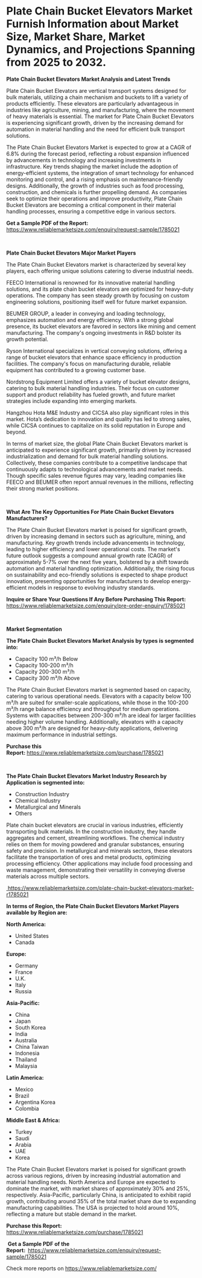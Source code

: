 <p><h1>Plate Chain Bucket Elevators Market Furnish Information about Market Size, Market Share, Market Dynamics, and Projections Spanning from 2025 to 2032.</h1></p><p><strong>Plate Chain Bucket Elevators Market Analysis and Latest Trends</strong></p>
<p><p>Plate Chain Bucket Elevators are vertical transport systems designed for bulk materials, utilizing a chain mechanism and buckets to lift a variety of products efficiently. These elevators are particularly advantageous in industries like agriculture, mining, and manufacturing, where the movement of heavy materials is essential. The market for Plate Chain Bucket Elevators is experiencing significant growth, driven by the increasing demand for automation in material handling and the need for efficient bulk transport solutions.</p><p>The Plate Chain Bucket Elevators Market is expected to grow at a CAGR of 6.8% during the forecast period, reflecting a robust expansion influenced by advancements in technology and increasing investments in infrastructure. Key trends shaping the market include the adoption of energy-efficient systems, the integration of smart technology for enhanced monitoring and control, and a rising emphasis on maintenance-friendly designs. Additionally, the growth of industries such as food processing, construction, and chemicals is further propelling demand. As companies seek to optimize their operations and improve productivity, Plate Chain Bucket Elevators are becoming a critical component in their material handling processes, ensuring a competitive edge in various sectors.</p></p>
<p><strong>Get a Sample PDF of the Report:&nbsp;</strong> <a href="https://www.reliablemarketsize.com/enquiry/request-sample/1785021?utm_campaign=2281&utm_medium=2&utm_source=Github&utm_content=ia&utm_term=25032025&utm_id=plate-chain-bucket-elevators">https://www.reliablemarketsize.com/enquiry/request-sample/1785021</a></p>
<p>&nbsp;</p>
<p><strong>Plate Chain Bucket Elevators Major Market Players</strong></p>
<p><p>The Plate Chain Bucket Elevators market is characterized by several key players, each offering unique solutions catering to diverse industrial needs. </p><p>FEECO International is renowned for its innovative material handling solutions, and its plate chain bucket elevators are optimized for heavy-duty operations. The company has seen steady growth by focusing on custom engineering solutions, positioning itself well for future market expansion.</p><p>BEUMER GROUP, a leader in conveying and loading technology, emphasizes automation and energy efficiency. With a strong global presence, its bucket elevators are favored in sectors like mining and cement manufacturing. The company's ongoing investments in R&D bolster its growth potential.</p><p>Ryson International specializes in vertical conveying solutions, offering a range of bucket elevators that enhance space efficiency in production facilities. The company's focus on manufacturing durable, reliable equipment has contributed to a growing customer base.</p><p>Nordstrong Equipment Limited offers a variety of bucket elevator designs, catering to bulk material handling industries. Their focus on customer support and product reliability has fueled growth, and future market strategies include expanding into emerging markets.</p><p>Hangzhou Hota M&E Industry and CICSA also play significant roles in this market. Hota’s dedication to innovation and quality has led to strong sales, while CICSA continues to capitalize on its solid reputation in Europe and beyond.</p><p>In terms of market size, the global Plate Chain Bucket Elevators market is anticipated to experience significant growth, primarily driven by increased industrialization and demand for bulk material handling solutions. Collectively, these companies contribute to a competitive landscape that continuously adapts to technological advancements and market needs. Though specific sales revenue figures may vary, leading companies like FEECO and BEUMER often report annual revenues in the millions, reflecting their strong market positions.</p></p>
<p>&nbsp;</p>
<p><strong>What Are The Key Opportunities For Plate Chain Bucket Elevators Manufacturers?</strong></p>
<p><p>The Plate Chain Bucket Elevators market is poised for significant growth, driven by increasing demand in sectors such as agriculture, mining, and manufacturing. Key growth trends include advancements in technology, leading to higher efficiency and lower operational costs. The market's future outlook suggests a compound annual growth rate (CAGR) of approximately 5-7% over the next five years, bolstered by a shift towards automation and material handling optimization. Additionally, the rising focus on sustainability and eco-friendly solutions is expected to shape product innovation, presenting opportunities for manufacturers to develop energy-efficient models in response to evolving industry standards.</p></p>
<p><strong>Inquire or Share Your Questions If Any Before Purchasing This Report:</strong> <a href="https://www.reliablemarketsize.com/enquiry/pre-order-enquiry/1785021?utm_campaign=2281&utm_medium=2&utm_source=Github&utm_content=ia&utm_term=25032025&utm_id=plate-chain-bucket-elevators">https://www.reliablemarketsize.com/enquiry/pre-order-enquiry/1785021</a></p>
<p>&nbsp;</p>
<p><strong>Market Segmentation</strong></p>
<p><strong>The Plate Chain Bucket Elevators Market Analysis by types is segmented into:</strong></p>
<p><ul><li>Capacity 100 m³/h Below</li><li>Capacity 100-200 m³/h</li><li>Capacity 200-300 m³/h</li><li>Capacity 300 m³/h Above</li></ul></p>
<p><p>The Plate Chain Bucket Elevators market is segmented based on capacity, catering to various operational needs. Elevators with a capacity below 100 m³/h are suited for smaller-scale applications, while those in the 100-200 m³/h range balance efficiency and throughput for medium operations. Systems with capacities between 200-300 m³/h are ideal for larger facilities needing higher volume handling. Additionally, elevators with a capacity above 300 m³/h are designed for heavy-duty applications, delivering maximum performance in industrial settings.</p></p>
<p><strong>Purchase this Report:&nbsp;</strong><a href="https://www.reliablemarketsize.com/purchase/1785021?utm_campaign=2281&utm_medium=2&utm_source=Github&utm_content=ia&utm_term=25032025&utm_id=plate-chain-bucket-elevators">https://www.reliablemarketsize.com/purchase/1785021</a></p>
<p>&nbsp;</p>
<p><strong>The Plate Chain Bucket Elevators Market Industry Research by Application is segmented into:</strong></p>
<p><ul><li>Construction Industry</li><li>Chemical Industry</li><li>Metallurgical and Minerals</li><li>Others</li></ul></p>
<p><p>Plate chain bucket elevators are crucial in various industries, efficiently transporting bulk materials. In the construction industry, they handle aggregates and cement, streamlining workflows. The chemical industry relies on them for moving powdered and granular substances, ensuring safety and precision. In metallurgical and minerals sectors, these elevators facilitate the transportation of ores and metal products, optimizing processing efficiency. Other applications may include food processing and waste management, demonstrating their versatility in conveying diverse materials across multiple sectors.</p></p>
<p><a href="https://www.reliablemarketsize.com/plate-chain-bucket-elevators-market-r1785021?utm_campaign=2281&utm_medium=2&utm_source=Github&utm_content=ia&utm_term=25032025&utm_id=plate-chain-bucket-elevators">&nbsp;https://www.reliablemarketsize.com/plate-chain-bucket-elevators-market-r1785021</a></p>
<p><strong>In terms of Region, the Plate Chain Bucket Elevators Market Players available by Region are:</strong></p>
<p>
    <p> <strong> North America: </strong>
        <ul>
            <li>United States</li>
            <li>Canada</li>
        </ul>
        </p> 
    <p> <strong> Europe: </strong>
        <ul>
            <li>Germany</li>
            <li>France</li>
            <li>U.K.</li>
            <li>Italy</li>
            <li>Russia</li>
        </ul>
        </p> 
    <p> <strong> Asia-Pacific: </strong>
        <ul>
            <li>China</li>
            <li>Japan</li>
            <li>South Korea</li>
            <li>India</li>
            <li>Australia</li>
            <li>China Taiwan</li>
            <li>Indonesia</li>
            <li>Thailand</li>
            <li>Malaysia</li>
        </ul>
        </p> 
    <p> <strong> Latin America: </strong>
        <ul>
            <li>Mexico</li>
            <li>Brazil</li>
            <li>Argentina Korea</li>
            <li>Colombia</li>
        </ul>
        </p> 
    <p> <strong> Middle East & Africa: </strong>
        <ul>
            <li>Turkey</li>
            <li>Saudi</li>
            <li>Arabia</li>
            <li>UAE</li>
            <li>Korea</li>
        </ul>
    </p>
    </p>
<p><p>The Plate Chain Bucket Elevators market is poised for significant growth across various regions, driven by increasing industrial automation and material handling needs. North America and Europe are expected to dominate the market, with market shares of approximately 30% and 25%, respectively. Asia-Pacific, particularly China, is anticipated to exhibit rapid growth, contributing around 35% of the total market share due to expanding manufacturing capabilities. The USA is projected to hold around 10%, reflecting a mature but stable demand in the market.</p></p>
<p><strong>Purchase this Report: </strong><a href="https://www.reliablemarketsize.com/purchase/1785021?utm_campaign=2281&utm_medium=2&utm_source=Github&utm_content=ia&utm_term=25032025&utm_id=plate-chain-bucket-elevators">https://www.reliablemarketsize.com/purchase/1785021</a></p>
<p>&nbsp;<strong>Get a Sample PDF of the Report:&nbsp;&nbsp;</strong><a href="https://www.reliablemarketsize.com/enquiry/request-sample/1785021?utm_campaign=2281&utm_medium=2&utm_source=Github&utm_content=ia&utm_term=25032025&utm_id=plate-chain-bucket-elevators">https://www.reliablemarketsize.com/enquiry/request-sample/1785021</a></p>
<p><strong></strong></p>
<p>Check more reports on <a href="https://www.reliablemarketsize.com/?utm_campaign=2281&utm_medium=2&utm_source=Github&utm_content=ia&utm_term=25032025&utm_id=plate-chain-bucket-elevators">https://www.reliablemarketsize.com/</a></p>
